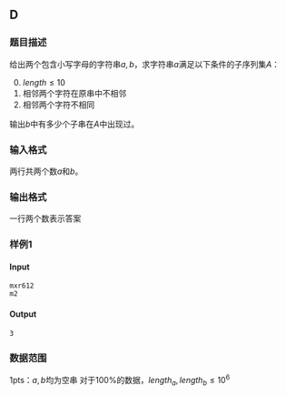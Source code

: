 ## D

### 题目描述

给出两个包含小写字母的字符串$a,b$，求字符串$a$满足以下条件的子序列集$A$：

0. $length \leq 10$
1. 相邻两个字符在原串中不相邻
2. 相邻两个字符不相同

输出$b$中有多少个子串在$A$中出现过。

### 输入格式

两行共两个数$a$和$b$。

### 输出格式

一行两个数表示答案

### 样例1

#### Input

```
mxr612
m2
```

#### Output

```
3
```

### 数据范围

1pts：$a,b$均为空串
对于100%的数据，$length_a,length_b \leq 10^6$

